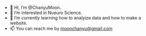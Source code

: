 - 👋 Hi, I’m @ChanyuMoon.
- 👀 I’m interested in Nueuro Science.
- 🌱 I’m currently learning how to analyize data and how to make a website.
- 📫 You can reach me by moonchanyu@gmail.com

<!---
ChanyuMoon/ChanyuMoon is a ✨ special ✨ repository because its `README.md` (this file) appears on your GitHub profile.
You can click the Preview link to take a look at your changes.
--->

